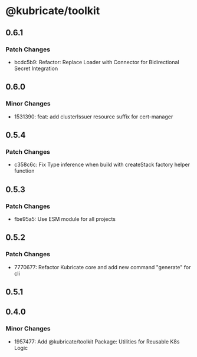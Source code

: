 # @kubricate/toolkit

## 0.6.1

### Patch Changes

- bcdc5b9: Refactor: Replace Loader with Connector for Bidirectional Secret Integration

## 0.6.0

### Minor Changes

- 1531390: feat: add clusterIssuer resource suffix for cert-manager

## 0.5.4

### Patch Changes

- c358c6c: Fix Type inference when build with createStack factory helper function

## 0.5.3

### Patch Changes

- fbe95a5: Use ESM module for all projects

## 0.5.2

### Patch Changes

- 7770677: Refactor Kubricate core and add new command "generate" for cli

## 0.5.1

## 0.4.0

### Minor Changes

- 1957477: Add @kubricate/toolkit Package: Utilities for Reusable K8s Logic
